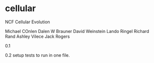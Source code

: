 cellular
========

NCF Cellular Evolution

Michael COnlen
Dalen W Brauner
David Weinstein
Lando Ringel
Richard Rand
Ashley Vilece
Jack Rogers

0.1

0.2
	setup tests to run in one file.

